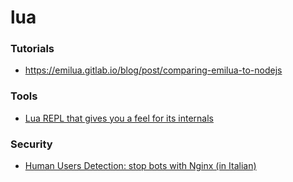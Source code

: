 # lua

### Tutorials

- https://emilua.gitlab.io/blog/post/comparing-emilua-to-nodejs

### Tools

- [Lua REPL that gives you a feel for its internals](https://github.com/paileyq/lua-feels)

### Security

- [Human Users Detection: stop bots with Nginx (in Italian)](https://twitter.com/cybersaiyanIT/status/1249978932604153856)
